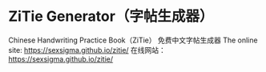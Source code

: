# ZiTie Generator（字帖生成器）
Chinese Handwriting Practice Book（ZiTie）
免费中文字帖生成器
The online site: https://sexsigma.github.io/zitie/
在线网站：https://sexsigma.github.io/zitie/
